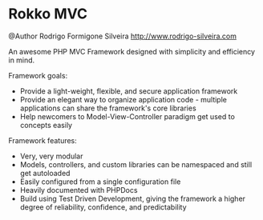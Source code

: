 Rokko MVC
=========
@Author Rodrigo Formigone Silveira http://www.rodrigo-silveira.com

An awesome PHP MVC Framework designed with simplicity and efficiency in mind.

Framework goals:
 * Provide a light-weight, flexible, and secure application framework
 * Provide an elegant way to organize application code - multiple applications can share the framework's core libraries
 * Help newcomers to Model-View-Controller paradigm get used to concepts easily

Framework features:
 * Very, very modular
 * Models, controllers, and custom libraries can be namespaced and still get autoloaded
 * Easily configured from a single configuration file
 * Heavily documented with PHPDocs
 * Build using Test Driven Development, giving the framework a higher degree of reliability, confidence, and predictability
